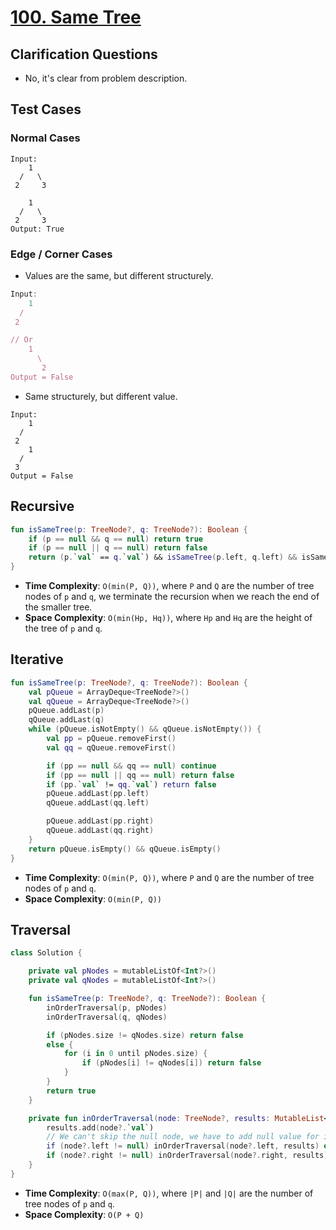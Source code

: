 # [100. Same Tree](https://leetcode.com/problems/same-tree/)

## Clarification Questions
* No, it's clear from problem description.
 
## Test Cases
### Normal Cases
```
Input: 
    1
  /   \
 2     3

    1
  /   \
 2     3
Output: True
```
### Edge / Corner Cases
* Values are the same, but different structurely.
```js
Input: 
    1
  /   
 2  

// Or
    1
      \
       2
Output = False
```

* Same structurely, but different value.
```
Input: 
    1
  /   
 2  
    1
  /   
 3
Output = False
```

## Recursive
```kotlin
fun isSameTree(p: TreeNode?, q: TreeNode?): Boolean {
    if (p == null && q == null) return true
    if (p == null || q == null) return false
    return (p.`val` == q.`val`) && isSameTree(p.left, q.left) && isSameTree(p.right, q.right)
}
```

* **Time Complexity**: `O(min(P, Q))`, where `P` and `Q` are the number of tree nodes of `p` and `q`, we terminate the recursion when we reach the end of the smaller tree.
* **Space Complexity**: `O(min(Hp, Hq))`, where `Hp` and `Hq` are the height of the tree of `p` and `q`.

## Iterative
```kotlin
fun isSameTree(p: TreeNode?, q: TreeNode?): Boolean {
    val pQueue = ArrayDeque<TreeNode?>()
    val qQueue = ArrayDeque<TreeNode?>()
    pQueue.addLast(p)
    qQueue.addLast(q)
    while (pQueue.isNotEmpty() && qQueue.isNotEmpty()) {
        val pp = pQueue.removeFirst()
        val qq = qQueue.removeFirst()

        if (pp == null && qq == null) continue
        if (pp == null || qq == null) return false
        if (pp.`val` != qq.`val`) return false
        pQueue.addLast(pp.left)
        qQueue.addLast(qq.left)

        pQueue.addLast(pp.right)
        qQueue.addLast(qq.right)
    }
    return pQueue.isEmpty() && qQueue.isEmpty()
}
```
* **Time Complexity**: `O(min(P, Q))`, where `P` and `Q` are the number of tree nodes of `p` and `q`.
* **Space Complexity**: `O(min(P, Q))`

## Traversal
```kotlin
class Solution {

    private val pNodes = mutableListOf<Int?>()
    private val qNodes = mutableListOf<Int?>()

    fun isSameTree(p: TreeNode?, q: TreeNode?): Boolean {
        inOrderTraversal(p, pNodes)
        inOrderTraversal(q, qNodes)

        if (pNodes.size != qNodes.size) return false
        else {
            for (i in 0 until pNodes.size) {
                if (pNodes[i] != qNodes[i]) return false
            }
        }
        return true
    }

    private fun inOrderTraversal(node: TreeNode?, results: MutableList<Int?>) {
        results.add(node?.`val`)
        // We can't skip the null node, we have to add null value for it.
        if (node?.left != null) inOrderTraversal(node?.left, results) else results.add(null)
        if (node?.right != null) inOrderTraversal(node?.right, results) else results.add(null)
    }
}
```

* **Time Complexity**: `O(max(P, Q))`, where `|P|` and `|Q|` are the number of tree nodes of `p` and `q`.
* **Space Complexity**: `O(P + Q)`